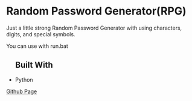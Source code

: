 <h1> Random Password Generator(RPG) </h1>
<p> Just a little strong Random Password Generator with using characters, digits, and special symbols. </p>
<p> You can use with run.bat </p>

<ul> <h2> Built With </h2>
<li>Python</li>
</ul>


<a href=https://github.com/CenkAk/RPG>Github Page</a>
